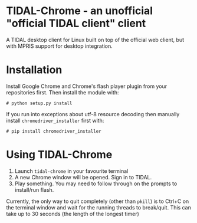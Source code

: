 # TIDAL-Chrome - an unofficial "official TIDAL client" client

A TIDAL desktop client for Linux built on top of the official web client, but with MPRIS support for desktop 
integration.

# Installation

Install Google Chrome and Chrome's flash player plugin from your repositories first. Then install the module with:

    # python setup.py install

If you run into exceptions about utf-8 resource decoding then manually install `chromedriver_installer` 
first with:

    # pip install chromedriver_installer 

# Using TIDAL-Chrome

1. Launch `tidal-chrome` in your favourite terminal
2. A new Chrome window will be opened. Sign in to TIDAL.
3. Play something. You may need to follow through on the prompts to install/run flash.

Currently, the only way to quit completely (other than `pkill`) is to Ctrl+C on the terminal window and wait for 
the running threads to break/quit. This can take up to 30 seconds (the length of the longest timer)
